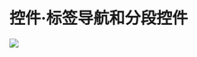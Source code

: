 # 控件·标签导航和分段控件

![](https://qhdtc.oss-cn-chengdu.aliyuncs.com/obsidian/20、正确使用控件-标签导航和分段控件_5Ii4yUOb26.jpg)
